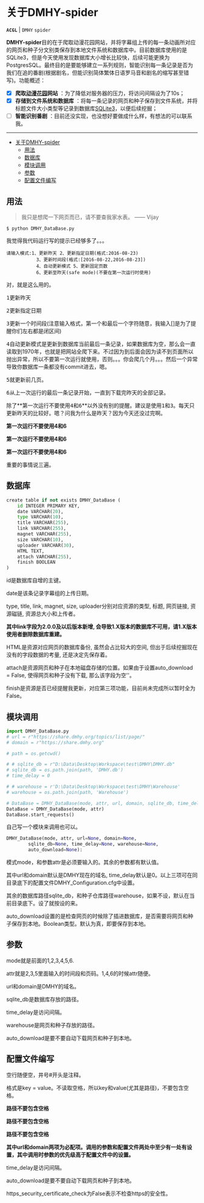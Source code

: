 # 关于DMHY-spider

**`ACGL`** | `DMHY` `spider`

**DMHY-spider**目的在于爬取动漫花园网站，并将字幕组上传的每一条动画所对应的网页和种子分文别类保存到本地文件系统和数据库中。目前数据库使用的是SQLite3，但是今天使用发现数据库大小增长比较快，后续可能更换为PostgresSQL。最终目的是要能够建立一系列规则，智能识别每一条记录是否为我们在追的番剧(根据剧名，但能识别简体繁体日语罗马音和剧名的缩写甚至错写)。功能概述：
 
- [x] **爬取[动漫花园][1]网站** ：为了降低对服务器的压力，将访问间隔设为了10s；
- [x] **存储到文件系统和数据库** ：将每一条记录的网页和种子保存到文件系统，并将标题文件大小类型等记录到数据库[SQLite3][2]，以便后续挖掘；
- [ ] **智能识别番剧** ：目前还没实现，也没想好要做成什么样，有想法的可以联系我。

-------------------

<!-- markdown-toc start - Don't edit this section. Run M-x markdown-toc-generate-toc again -->

- [关于DMHY-spider](#关于dmhy-spider)
    - [用法](#用法)
    - [数据库](#数据库)
    - [模块调用](#模块调用)
    - [参数](#参数)
    - [配置文件编写](#配置文件编写)

<!-- markdown-toc end -->

## 用法

> 我只是想爬一下网页而已，请不要查我家水表。    —— Vijay

```
$ python DMHY_DataBase.py
```
我觉得我代码运行写的提示已经够多了。。。 
```
请输入模式:1、更新昨天 2、更新指定日期(格式:2016-08-23)
           3、更新时间段(格式:[2016-08-22,2016-08-23])
           4、自动更新模式 5、更新固定页数
           6、更新至昨天(safe mode)(不要在第一次运行时使用)
```
对，就是这么用的。

<kbd>1</kbd>更新昨天

<kbd>2</kbd>更新指定日期

<kbd>3</kbd>更新一个时间段(注意输入格式，第一个和最后一个字符随意，我输入[]是为了提醒你们左右都是闭区间)

<kbd>4</kbd>自动更新模式是更新到数据库当前最后一条记录，如果数据库为空，那么会一直读取到1970年，也就是把网站全爬下来。不过因为到后面会因为读不到页面所以抛出异常，所以不要第一次运行就使用，否则。。。你会爬几个月。。。然后一个异常导致你数据库一条都没有commit进去，嗯。

<kbd>5</kbd>就更新前几页。

<kbd>6</kbd>从上一次运行的最后一条记录开始，一直到下载完昨天的全部记录。

除了**第一次运行不要使用<kbd>4</kbd>和<kbd>6</kbd>**以外没有别的提醒。建议是使用<kbd>1</kbd>和<kbd>3</kbd>。每天只更新昨天的比较好。嗯？问我为什么是昨天？因为今天还没过完啊。

**第一次运行不要使用4和6**

**第一次运行不要使用4和6**

**第一次运行不要使用4和6**

重要的事情说三遍。

## 数据库
``` python
create table if not exists DMHY_DataBase (
    id INTEGER PRIMARY KEY,
    date VARCHAR(20),
    type VARCHAR(10),
    title VARCHAR(255),
    link VARCHAR(255),
    magnet VARCHAR(255),
    size VARCHAR(10),
    uploader VARCHAR(30),
    HTML TEXT,
    attach VARCHAR(255),
    finish BOOLEAN
)
```
id是数据库自增的主键。

date是该条记录字幕组的上传日期。

type, title, link, magnet, size, uploader分别对应资源的类型, 标题, 网页链接, 资源磁链, 资源总大小和上传者。

**其中link字段为2.0.0及以后版本新增, 会导致1.X版本的数据库不可用，请1.X版本使用者删除数据库重建。**

HTML是资源对应网页的数据库备份, 虽然会占比较大的空间, 但出于后续挖掘现在没有的字段数据的考量, 还是决定先保存着。

attach是资源网页和种子在本地磁盘存储的位置。如果由于设置auto_download = False, 使得网页和种子没有下载, 那么该字段为空''。

finish是资源是否已经提醒我更新，对应第三项功能，目前尚未完成所以暂时全为False。

## 模块调用
``` python
import DMHY_DataBase.py
# url = r"https://share.dmhy.org/topics/list/page/"
# domain = r"https://share.dmhy.org"

# path = os.getcwd()

# # sqlite_db = r"D:\Data\Desktop\Workspace\test\DMHY\DMHY.db"
# sqlite_db = os.path.join(path, 'DMHY.db')
# time_delay = 0

# # warehouse = r'D:\Data\Desktop\Workspace\test\DMHY\Warehouse'
# warehouse = os.path.join(path, 'Warehouse')

# DataBase = DMHY_DataBase(mode, attr, url, domain, sqlite_db, time_delay, warehouse, auto_download)
DataBase = DMHY_DataBase(mode, attr)
DataBase.start_requests()
```
自己写一个模块来调用也可以。
``` python
DMHY_DataBase(mode, attr, url=None, domain=None, 
        sqlite_db=None, time_delay=None, warehouse=None,
        auto_download=None):
```
模式mode，和参数attr是必须要输入的。其余的参数都有默认值。

其中url和domain默认是DMHY现在的域名, time_delay默认是0。以上三项可在同目录底下的配置文件DMHY_Configuration.cfg中设置。

其余的数据库路径sqlite_db，和种子仓库路径warehouse，如果不设，默认在当前目录底下。设了就按设的来。

auto_download设置的是检查网页的时候除了插进数据库，是否需要将网页和种子保存到本地。Boolean类型。默认为真，即要保存到本地。

## 参数
mode就是前面的1,2,3,4,5,6.

attr就是2,3,5里面输入的时间段和页码。1,4,6的时候attr随便。

url和domain是DMHY的域名。

sqlite_db是数据库存放的路径。

time_delay是访问间隔。

warehouse是网页和种子存放的路径。

auto_download是要不要自动下载网页和种子到本地。

## 配置文件编写
空行随便空，井号#开头是注释。

格式是key = value。不读取空格，所以key和value(尤其是路径)，不要包含空格。

**路径不要包含空格**

**路径不要包含空格**

**路径不要包含空格**

**其中url和domain两项为必配项。调用的参数和配置文件两处中至少有一处有设置，其中调用时参数的优先级高于配置文件中的设置。**

time_delay是访问间隔。

auto_download是要不要自动下载网页和种子到本地。

https_security_certificate_check为False表示不检查https的安全性。

  [1]: http://share.dmhy.org
  [2]: https://sqlite.org/
